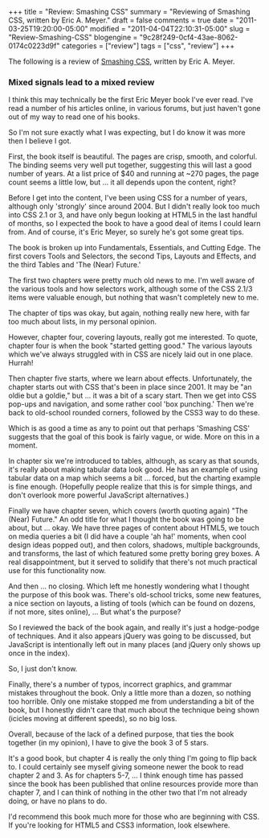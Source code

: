+++
title = "Review: Smashing CSS"
summary = "Reviewing of Smashing CSS, written by Eric A. Meyer."
draft = false
comments = true
date = "2011-03-25T19:20:00-05:00"
modified = "2011-04-04T22:10:31-05:00"
slug = "Review-Smashing-CSS"
blogengine = "9c28f249-0cf4-43ae-8062-0174c0223d9f"
categories = ["review"]
tags = ["css", "review"]
+++

<div class="note">
<p>The following is a review of <a rel="external" href="http://www.amazon.com/gp/product/047068416X?tag=strivinglifen-20">Smashing CSS</a>, written by Eric A. Meyer.</p>
</div>
<h3>Mixed signals lead to a mixed review</h3>
<p>I think this may technically be the first Eric Meyer book I've ever read. I've read a number of his articles online, in various forums, but just haven't gone out of my way to read one of his books.</p>
<p>So I'm not sure exactly what I was expecting, but I do know it was more then I believe I got.</p>
<p>First, the book itself is beautiful. The pages are crisp, smooth, and colorful. The binding seems very well put together, suggesting this will last a good number of years. At a list price of $40 and running at ~270 pages, the page count seems a little low, but ... it all depends upon the content, right?</p>
<p>Before I get into the content, I've been using CSS for a number of years, although only 'strongly' since around 2004. But I didn't really look too much into CSS 2.1 or 3, and have only begun looking at HTML5 in the last handful of months, so I expected the book to have a good deal of items I could learn from. And of course, it's Eric Meyer, so surely he's got some great tips.</p>
<p>The book is broken up into Fundamentals, Essentials, and Cutting Edge. The first covers Tools and Selectors, the second Tips, Layouts and Effects, and the third Tables and 'The (Near) Future.'</p>
<p>The first two chapters were pretty much old news to me. I'm well aware of the various tools and how selectors work, although some of the CSS 2.1/3 items were valuable enough, but nothing that wasn't completely new to me.</p>
<p>The chapter of tips was okay, but again, nothing really new here, with far too much about lists, in my personal opinion.</p>
<p>However, chapter four, covering layouts, really got me interested. To quote, chapter four is when the book "started getting good." The various layouts which we've always struggled with in CSS are nicely laid out in one place. Hurrah!</p>
<p>Then chapter five starts, where we learn about effects. Unfortunately, the chapter starts out with CSS that's been in place since 2001. It may be "an oldie but a goldie," but ... it was a bit of a scary start. Then we get into CSS pop-ups and navigation, and some rather cool 'box punching.' Then we're back to old-school rounded corners, followed by the CSS3 way to do these.</p>
<p>Which is as good a time as any to point out that perhaps 'Smashing CSS' suggests that the goal of this book is fairly vague, or wide. More on this in a moment.</p>
<p>In chapter six we're introduced to tables, although, as scary as that sounds, it's really about making tabular data look good. He has an example of using tabular data on a map which seems a bit ... forced, but the charting example is fine enough. (Hopefully people realize that this is for simple things, and don't overlook more powerful JavaScript alternatives.)</p>
<p>Finally we have chapter seven, which covers (worth quoting again) "The (Near) Future." An odd title for what I thought the book was going to be about, but ... okay. We have three pages of content about HTML5, we touch on media queries a bit (I did have a couple 'ah ha!' moments, when cool design ideas popped out), and then colors, shadows, multiple backgrounds, and transforms, the last of which featured some pretty boring grey boxes. A real disappointment, but it served to solidify that there's not much practical use for this functionality now.</p>
<p>And then ... no closing. Which left me honestly wondering what I thought the purpose of this book was. There's old-school tricks, some new features, a nice section on layouts, a listing of tools (which can be found on dozens, if not more, sites online), ... But what's the purpose?</p>
<p>So I reviewed the back of the book again, and really it's just a hodge-podge of techniques. And it also appears jQuery was going to be discussed, but JavaScript is intentionally left out in many places (and jQuery only shows up once in the index).</p>
<p>So, I just don't know.</p>
<p>Finally, there's a number of typos, incorrect graphics, and grammar mistakes throughout the book. Only a little more than a dozen, so nothing too horrible. Only one mistake stopped me from understanding a bit of the book, but I honestly didn't care that much about the technique being shown (icicles moving at different speeds), so no big loss.</p>
<p>Overall, because of the lack of a defined purpose, that ties the book together (in my opinion), I have to give the book 3 of 5 stars.</p>
<p>It's a good book, but chapter 4 is really the only thing I'm going to flip back to. I could certainly see myself giving someone newer the book to read chapter 2 and 3. As for chapters 5-7, ... I think enough time has passed since the book has been published that online resources provide more than chapter 7, and I can think of nothing in the other two that I'm not already doing, or have no plans to do.</p>
<p>I'd recommend this book much more for those who are beginning with CSS. If you're looking for HTML5 and CSS3 information, look elsewhere.</p>
<p>&nbsp;</p>
